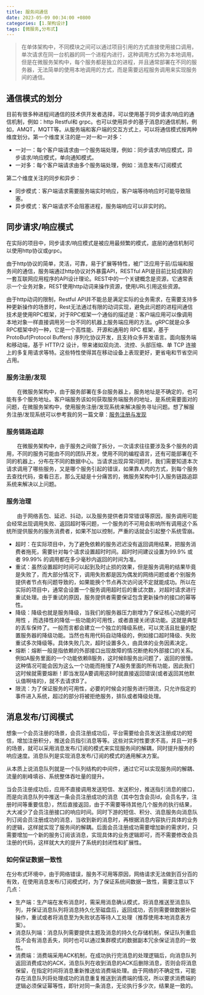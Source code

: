 ```yaml
---
title: 服务间通信
date: 2023-05-09 00:34:00 +0800
categories: [1.架构设计]
tags: [微服务,分布式]
---
```


> 在单体架构中，不同模块之间可以通过项目引用的方式直接使用接口调用，单次请求在同一台机器的同一个进程内进行，这种调用方式称为本地调用，但是在微服务架构中，每个服务都是独立的进程，并且通常部署在不同的服务器，无法简单的使用本地调用的方式，而是需要远程服务调用来实现服务间的通信。

## 通信模式的划分

目前有很多种进程间通信的技术供开发者选择，可以使用基于同步请求/响应的通信机制，例如：http Restful和 grpc。也可以使用异步的基于消息的通信机制，例如，AMQT，MQTT等。从服务端和客户端的交互方式上，可以将通信模式按两种维度划分。第一个维度关注的是一对一和一对多：

- 一对一：每个客户端请求由一个服务端处理，例如：同步请求/响应模式，异步请求/响应模式，单向通知模式。
- 一对多：每个客户端请求由多个服务端处理，例如：消息发布/订阅模式

第二个维度关注的同步和异步：

- 同步模式：客户端请求需要服务端实时响应，客户端等待响应时可能导致阻塞。
- 异步模式：客户端请求不会阻塞进程，服务端响应可以非实时的。

## 同步请求/响应模式

在实际的项目中，同步请求/响应模式是被应用最频繁的模式，底层的通信机制可以使用http协议或grpc。

由于http协议的简单，灵活，可靠，易于扩展等特性，被广泛应用于前/后端和服务间的通信，服务端通过http协议对外暴露API，RESTful API是目前比较成熟的一套互联网应用程序的API设计理论。REST中的一个关键概念是资源，它通常表示一个业务对象，REST使用http动词来操作资源，使用URL引用这些资源。

由于http动词的限制，Restful API并不能总是满足实际的业务需求，在需要支持多种更新操作的场景时，Rest无法通过有限的动词实现，避免此问题的进程间通信技术是使用RPC框架，对于RPC框架一个通俗的描述是：客户端应用可以像调用本地对象一样直接调用另一台不同的机器上服务端应用的方法。gRPC就是众多RPC框架中的一种，它是一个高性能、开源和通用的 RPC 框架，基于ProtoBuf(Protocol Buffers) 序列化协议开发，且支持众多开发语言。面向服务端和移动端，基于 HTTP/2 设计，带来诸如双向流、流控、头部压缩、单 TCP 连接上的多复用请求等特。这些特性使得其在移动设备上表现更好，更省电和节省空间占用。

### 服务注册/发现

　　在微服务架构中，由于服务部署在多台服务器上，服务地址是不确定的，也可能有多个服务地址。客户端服务该如何获取服务端服务的地址，是系统需要面对的问题，在微服务架构中，使用服务注册/发现系统来解决服务寻址问题。想了解服务注册/发现系统可以参考我的另一篇文章：[服务注册与发现](https://jasonbourne723.github.io/posts/reistration-discovery/)

### 服务链路追踪

　　在微服务架构中，由于服务之间做了拆分，一次请求往往要涉及多个服务的调用，不同的服务可能由不同的团队开发，使用不同的编程语言，还有可能部署在不同的机器上，分布在不同的数据中心。当请求出现异常问题时，我们需要知道本次请求调用了哪些服务，又是哪个服务引起的错误，如果靠人肉的方式，到每个服务去查找代码，查看日志，那么无疑是十分痛苦的，微服务架构中引入服务链路追踪系统来解决以上问题。

### 服务治理

　　由于网络丢包、延迟、抖动，以及服务提供者异常错误等原因，服务调用可能会经常出现调用失败、返回超时等问题，一个服务的不可用会影响所有调用这个系统所提供服务的服务消费者，如果不加以控制，严重的话就会引起整个系统雪崩。

- 超时：在实际项目中，为了避免依赖的服务迟迟没有返回调用结果，把服务消费者拖死，需要针对每个请求设置超时时间。超时时间建议设置为99.9% 或者 99.99% 的调用都在多少毫秒内返回的时间为准。
- 重试：虽然设置超时时间可以起到及时止损的效果，但是服务调用的结果毕竟是失败了，而大部分情况下，调用失败都是因为偶发的网络问题或者个别服务提供者节点有问题导致的，如果能换个节点再次访问说不定就能成功。所以在实际的项目中，通常会设置一个服务调用超时后的重试次数，对超时请求进行重试处理。由于重试的原因，服务提供者需要保证包含更新操作的接口的幂等性。
- 降级：降级也就是服务降级，当我们的服务器压力剧增为了保证核心功能的可用性 ，而选择性的降低一些功能的可用性，或者直接关闭该功能。这就是典型的丢车保帅了。一般而言都会建立一个独立的降级系统，可以灵活且批量的配置服务器的降级功能。当然也有用代码自动降级的，例如接口超时降级、失败重试多次降级等。具体失败几次，超时设置多久，由具体的业务因素决定。
- 熔断：熔断一般是指依赖的外部接口出现故障的情况断绝和外部接口的关系。例如A服务里面的一个功能依赖B服务，这时候B服务出问题了，返回的很慢。这种情况可能会因为这么一个功能而拖慢了A服务里面的所有功能，因此我们这时候就需要熔断！即当发现A要调用这B时就直接返回错误(或者返回其他默认值啊啥的)，就不去请求B了。
- 限流：为了保证服务的可用性，必要的时候会对服务进行限流，只允许指定的事件进入系统，超过的部分将被拒绝服务，排队或者降级处理。

## 消息发布/订阅模式

想象一个会员注册的场景，会员注册成功后，平台需要给会员发送注册成功的短信，增加注册积分，推送会员指引消息等等。这些对实时性要求不高，并且一对多的场景，就可以采用消息发布/订阅的模式来实现服务间的解耦，同时提升服务的响应速度。消息队列是实现消息发布/订阅的模式的通用解决方案。

从本质上说消息队列就是一个队列结构的中间件，通过它可以实现服务间的解耦、流量的削峰填谷、系统整体吞吐量的提升。

当会员注册成功后，应用不直接调用发送短信、发送积分，推送指引消息的接口，而是向消息队列中推送一条会员注册成功的消息（其中包含会员Id，会员名字，注册时间等重要信息），然后直接返回，由于不需要等待其他几个服务的执行结果，大大减少了会员注册接口的响应时间。同时下游的短信、积分、消息服务向消息队列订阅会员注册成功的消息，当收到新的消息时，再根据消息内容执行具体的业务的逻辑，这样就实现了服务间的解耦。后面会员注册成功需要增加新的需求时，只需要增加一个新的服务订阅该消息，实现具体的业务逻辑即可，而不需要修改会员注册的代码，这样就大大的提升了系统的封闭性和扩展性。

### 如何保证数据一致性

在分布式环境中，由于网络错误，服务不可用等原因，网络请求无法做到百分百的有效，在使用消息发布/订阅模式时，为了保证系统间数据一致性，需要注意以下几点：

- 生产端：生产端在发布消息时，需采用消息确认模式，将消息推送至消息队列，并保证消息队列将消息持久化至磁盘后，返回成功，否则需要做数据补偿操作，重试或者将消息至为失败状态等待人工处理（推荐使用本地消息表方案）。
- 消息队列端：消息队列需要提供主题及消息的持久化存储机制，保证队列重启后不会有消息丢失，同时也可以通过集群模式的数据副本冗余保证消息的一致性。
- 消费端：消费端采用ACK机制，在成功执行完消息的处理逻辑后，向消息队列返回消费成功的ACK，消息队列在收到消息的ACK后删除消息，否则会将消息保留，在指定时间将消息重新推送给消费端处理。由于网络的不确定性，可能存在消息队列将处理成功的消息重复推送到消费端的情况，所以要求消费端的逻辑必须保证幂等性，即针对同一条消息，无论执行多少次，结果是一致的。